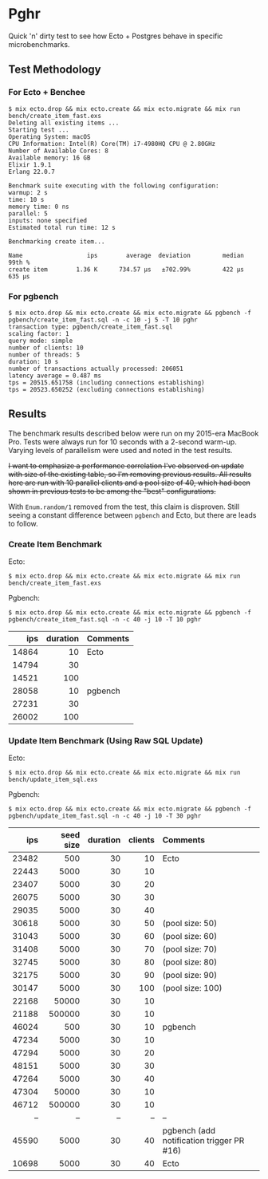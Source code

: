 # Pghr

Quick 'n' dirty test to see how Ecto + Postgres behave in specific microbenchmarks.

## Test Methodology


### For Ecto + Benchee

```
$ mix ecto.drop && mix ecto.create && mix ecto.migrate && mix run bench/create_item_fast.exs 
Deleting all existing items ...
Starting test ...
Operating System: macOS
CPU Information: Intel(R) Core(TM) i7-4980HQ CPU @ 2.80GHz
Number of Available Cores: 8
Available memory: 16 GB
Elixir 1.9.1
Erlang 22.0.7

Benchmark suite executing with the following configuration:
warmup: 2 s
time: 10 s
memory time: 0 ns
parallel: 5
inputs: none specified
Estimated total run time: 12 s

Benchmarking create item...

Name                  ips        average  deviation         median         99th %
create item        1.36 K      734.57 μs   ±702.99%         422 μs         635 μs
```

### For pgbench

```
$ mix ecto.drop && mix ecto.create && mix ecto.migrate && pgbench -f pgbench/create_item_fast.sql -n -c 10 -j 5 -T 10 pghr
transaction type: pgbench/create_item_fast.sql
scaling factor: 1
query mode: simple
number of clients: 10
number of threads: 5
duration: 10 s
number of transactions actually processed: 206051
latency average = 0.487 ms
tps = 20515.651758 (including connections establishing)
tps = 20523.650252 (excluding connections establishing)
```

## Results

The benchmark results described below were run on my 2015-era MacBook Pro. Tests were always run for 10 seconds with a 2-second warm-up. Varying levels of parallelism were used and noted in the test results.

~~I want to emphasize a performance correlation I've observed on update with size of the existing table, so I'm removing previous results. All results here are run with 10 parallel clients and a pool size of 40, which had been shown in previous tests to be among the "best" configurations.~~

With `Enum.random/1` removed from the test, this claim is disproven. Still seeing a constant difference between `pgbench` and Ecto, but there are leads to follow.

### Create Item Benchmark

Ecto:

```
$ mix ecto.drop && mix ecto.create && mix ecto.migrate && mix run bench/create_item_fast.exs 
```

Pgbench:

```
$ mix ecto.drop && mix ecto.create && mix ecto.migrate && pgbench -f pgbench/create_item_fast.sql -n -c 40 -j 10 -T 10 pghr
```

   ips | duration | Comments
------:|---------:|:---
 14864 |       10 | Ecto
 14794 |       30 |
 14521 |      100 |
 28058 |       10 | pgbench
 27231 |       30 |
 26002 |      100 |
 
### Update Item Benchmark (Using Raw SQL Update)

Ecto:

```
$ mix ecto.drop && mix ecto.create && mix ecto.migrate && mix run bench/update_item_sql.exs
```

Pgbench:

```
$ mix ecto.drop && mix ecto.create && mix ecto.migrate && pgbench -f pgbench/update_item_fast.sql -n -c 40 -j 10 -T 30 pghr
```

   ips | seed size | duration | clients | Comments
------:|----------:|---------:|--------:|:---
 23482 |       500 |       30 |      10 | Ecto
 22443 |      5000 |       30 |      10 |
 23407 |      5000 |       30 |      20 |
 26075 |      5000 |       30 |      30 |
 29035 |      5000 |       30 |      40 |
 30618 |      5000 |       30 |      50 | (pool size: 50)
 31043 |      5000 |       30 |      60 | (pool size: 60)
 31408 |      5000 |       30 |      70 | (pool size: 70)
 32745 |      5000 |       30 |      80 | (pool size: 80)
 32175 |      5000 |       30 |      90 | (pool size: 90)
 30147 |      5000 |       30 |     100 | (pool size: 100)
 22168 |     50000 |       30 |      10 |
 21188 |    500000 |       30 |      10 |
 46024 |       500 |       30 |      10 | pgbench
 47234 |      5000 |       30 |      10 |
 47294 |      5000 |       30 |      20 |
 48151 |      5000 |       30 |      30 |
 47264 |      5000 |       30 |      40 |
 47304 |     50000 |       30 |      10 |
 46712 |    500000 |       30 |      10 |
     – |         – |        – |       – | –
 45590 |      5000 |       30 |      40 | pgbench (add notification trigger PR #16)
 10698 |      5000 |       30 |      40 | Ecto
